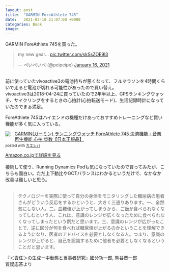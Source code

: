 ```yaml
---
layout: post
title:  "GARMIN ForeAthlete 745"
date:   2021-02-10 21:07:00 +0900
categories: Book
image: 
---
```

GARMIN ForeAthlete 745を買った。


<blockquote class="twitter-tweet"><p lang="en" dir="ltr">my new gear… <a href="https://t.co/skSsZOE9l3">pic.twitter.com/skSsZOE9l3</a></p>&mdash; ぺいぺいぺ (@peipeipe) <a href="https://twitter.com/peipeipe/status/1350387856296955904?ref_src=twsrc%5Etfw">January 16, 2021</a></blockquote> <script async src="https://platform.twitter.com/widgets.js" charset="utf-8"></script><br>
前に使っていたvivoactive3の電池持ちが悪くなって、フルマラソンを4時間くらいで走ると電池が切れる可能性があったので買い替え。<br>
vivoactive3は2018-04-24に買っていたので2年半以上、GPSランキングウォッチ、サイクリングをするときの心拍計(心拍転送モード)、生活記録時計になっていたのでまぁ満足。<br>

ForeAthlete 745はハイエンドの機種だけあっておすすめトレーニングなど賢い機能が多く気に入っている。<br>
<div class="krb-amzlt-box" style="margin-bottom:0px;"><div class="krb-amzlt-image" style="float:left;margin:0px 12px 1px 0px;"><a href="https://www.amazon.co.jp/dp/B08J3Y2GM2?&linkCode=li2&tag=peipeipe-22&linkId=a49100e6684cd17508d898f74b4c48e4&language=ja_JP&ref_=as_li_ss_il" target="_blank" rel="nofollow" rel="nofollow"><img border="0" src="https://m.media-amazon.com/images/I/41+8zOild6L._SL160_.jpg" ></a><img src="https://ir-jp.amazon-adsystem.com/e/ir?t=peipeipe-22&language=ja_JP&l=li2&o=9&a=B08J3Y2GM2" width="1" height="1" border="0" alt="" style="border:none !important; margin:0px !important;" /></div><div class="krb-amzlt-info" style="line-height:120%; margin-bottom: 10px"><div class="krb-amzlt-name" style="margin-bottom:10px;line-height:120%"><a href="https://www.amazon.co.jp/dp/B08J3Y2GM2?&linkCode=li2&tag=peipeipe-22&linkId=a49100e6684cd17508d898f74b4c48e4&language=ja_JP&ref_=as_li_ss_il" name="amazletlink" target="_blank" rel="nofollow" rel="nofollow">GARMIN(ガーミン) ランニングウォッチ ForeAthlete 745 決済機能・音楽再生機能 心拍 歩数【日本正規品】</a><div class="krb-amzlt-powered-date" style="font-size:80%;margin-top:5px;line-height:120%">posted with <a href="https://kaereba.com/wind/" title="amazlet" target="_blank" rel="nofollow" rel="nofollow">カエレバ</a></div></div><div class="krb-amzlt-detail"></div><div class="krb-amzlt-sub-info" style="float: left;"><div class="krb-amzlt-link" style="margin-top: 5px"><a href="https://www.amazon.co.jp/dp/B08J3Y2GM2?&linkCode=li2&tag=peipeipe-22&linkId=a49100e6684cd17508d898f74b4c48e4&language=ja_JP&ref_=as_li_ss_il" name="amazletlink" target="_blank" rel="nofollow" rel="nofollow">Amazon.co.jpで詳細を見る</a></div></div></div><div class="krb-amzlt-footer" style="clear: left"></div></div>
<br>
接続して使う、Running Dynamics Podも気になっていたので買ってみたが、こちらも面白い。ただ上下動比やGCTバランスはわかるというだけで、なかなか改善は難しいと思う。<br><br>
<blockquote>
テクノロジーを実際に使って自分の身体をモニタリングした糖尿病の患者さんがどういう反応をするかというと、大きく三通りあります。一、全然気にしない人。二。血糖値が上がってしまうから、ご飯が食べられなくなってしむという人、これは、意識のレンジが広くなったために食べられなくなってしまったという例だと思います。三、意識のレンジが広がったことで、逆に図分が何を食べれば糖尿値が上がるのかということを理解できるようになり、医者のアドバイスを必要としなくなる人。つまり、意識のレンジが上がると、自己を認識するために他者を必要としなくなるということだと思います。
</blockquote>
『＜責任＞の生成ー中動態と当事者研究』國分功一郎, 熊谷晋一郎<br>
質疑応答より